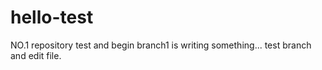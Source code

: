 # hello-test
NO.1 repository test and begin
branch1 is writing something... test branch and edit file.
